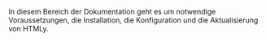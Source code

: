 <!--t Grundlagen t-->
<!--d In diesem Bereich der Dokumentation geht es um notwendige Voraussetzungen, die Installation, die Konfiguration und die Aktualisierung von HTMLy. d-->

In diesem Bereich der Dokumentation geht es um notwendige Voraussetzungen, die Installation, die Konfiguration und die Aktualisierung von HTMLy.